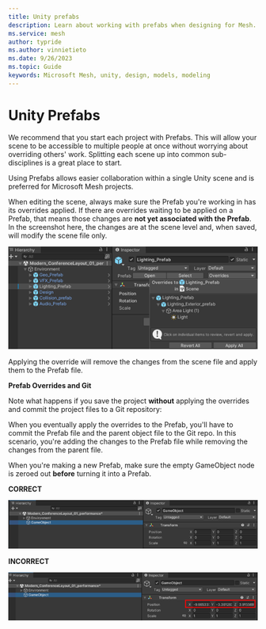 ```yaml
---
title: Unity prefabs
description: Learn about working with prefabs when designing for Mesh.
ms.service: mesh
author: typride
ms.author: vinnietieto
ms.date: 9/26/2023
ms.topic: Guide
keywords: Microsoft Mesh, unity, design, models, modeling
---
```


# Unity Prefabs

We recommend that you start each project with Prefabs. This will allow your scene to be accessible to multiple people at once without worrying
about overriding others' work. Splitting each scene up into common sub-disciplines is a great place to start.

Using Prefabs allows easier collaboration within a single Unity scene and is preferred for Microsoft Mesh projects.

When editing the scene, always make sure the Prefab you're working in has its overrides applied. If there are overrides waiting to be applied on a Prefab, that means those changes are **not yet associated with the Prefab**. In the screenshot here, the changes are at the scene level and, when saved, will modify the scene file only.

![A screenshot of Microsoft Mesh toolkit prefabs with overrides applied.](../../media/3d-design-performance-guide/image037.png) 

Applying the override will remove the changes from the scene file and apply them to the Prefab file.

**Prefab Overrides and Git**

Note what happens if you save the project **without** applying the overrides and commit the project files to a Git repository:

When you eventually apply the overrides to the Prefab, you'll have to commit the Prefab file and the parent object file to the Git repo. In this scenario, you're adding the changes to the Prefab file while removing the changes from the parent file.

When you're making a new Prefab, make sure the empty GameObject node is zeroed out **before** turning it into a Prefab.

**CORRECT**

![A screenshot of the Unity Hierarchy and Inspector windows](../../media/3d-design-performance-guide/image038.png)

**INCORRECT**

![A screenshot of the Hierarchy and Inspector windows](../../media/3d-design-performance-guide/image040.png)